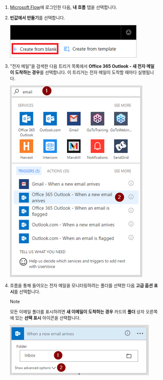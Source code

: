 1. [Microsoft Flow](https://flow.microsoft.com)에 로그인한 다음, **내 흐름** 탭을 선택합니다.
2. **빈값에서 만들기**를 선택합니다.
   
    ![빈 흐름](media/email-triggers/email-triggers-create-blank.png)
3. "전자 메일"을 검색한 다음 트리거 목록에서 **Office 365 Outlook - 새 전자 메일이 도착하는 경우**를 선택합니다. 이 트리거는 전자 메일이 도착할 때마다 실행됩니다.
   
    ![전자 메일 트리거](media/email-triggers/email-triggers-1.png)
4. 흐름을 통해 들어오는 전자 메일을 모니터링하려는 폴더를 선택한 다음 **고급 옵션 표시**를 선택합니다.
   
     >[!NOTE]
     > 모든 이메일 폴더를 표시하려면 **새 이메일이 도착하는 경우** 카드의 **폴더** 상자 오른쪽에 있는 **선택 표시** 아이콘을 선택합니다.
   
    ![폴더 속성](media/email-triggers/email-triggers-subject-folder.png)

